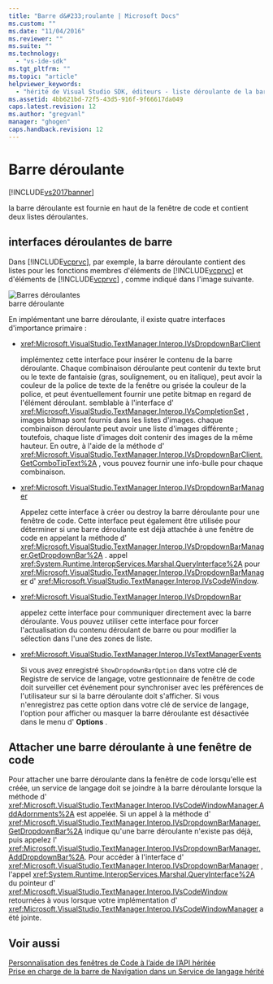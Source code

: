 ```yaml
---
title: "Barre d&#233;roulante | Microsoft Docs"
ms.custom: ""
ms.date: "11/04/2016"
ms.reviewer: ""
ms.suite: ""
ms.technology: 
  - "vs-ide-sdk"
ms.tgt_pltfrm: ""
ms.topic: "article"
helpviewer_keywords: 
  - "hérité de Visual Studio SDK, éditeurs - liste déroulante de la barre"
ms.assetid: 4bb621bd-72f5-43d5-916f-9f66617da049
caps.latest.revision: 12
ms.author: "gregvanl"
manager: "ghogen"
caps.handback.revision: 12
---
```

# Barre d&#233;roulante
[!INCLUDE[vs2017banner](../code-quality/includes/vs2017banner.md)]

la barre déroulante est fournie en haut de la fenêtre de code et contient deux listes déroulantes.  
  
## interfaces déroulantes de barre  
 Dans [!INCLUDE[vcprvc](../debugger/includes/vcprvc_md.md)], par exemple, la barre déroulante contient des listes pour les fonctions membres d'éléments de [!INCLUDE[vcprvc](../debugger/includes/vcprvc_md.md)] et d'éléments de [!INCLUDE[vcprvc](../debugger/includes/vcprvc_md.md)] , comme indiqué dans l'image suivante.  
  
 ![Barres déroulantes](~/docs/extensibility/media/vsdropdown_bar.gif "vsDropdown\_bar")  
barre déroulante  
  
 En implémentant une barre déroulante, il existe quatre interfaces d'importance primaire :  
  
-   <xref:Microsoft.VisualStudio.TextManager.Interop.IVsDropdownBarClient>  
  
     implémentez cette interface pour insérer le contenu de la barre déroulante.  Chaque combinaison déroulante peut contenir du texte brut ou le texte de fantaisie \(gras, soulignement, ou en italique\), peut avoir la couleur de la police de texte de la fenêtre ou grisée la couleur de la police, et peut éventuellement fournir une petite bitmap en regard de l'élément déroulant.  semblable à l'interface d' <xref:Microsoft.VisualStudio.TextManager.Interop.IVsCompletionSet> , images bitmap sont fournis dans les listes d'images.  chaque combinaison déroulante peut avoir une liste d'images différente ; toutefois, chaque liste d'images doit contenir des images de la même hauteur.  En outre, à l'aide de la méthode d' <xref:Microsoft.VisualStudio.TextManager.Interop.IVsDropdownBarClient.GetComboTipText%2A> , vous pouvez fournir une info\-bulle pour chaque combinaison.  
  
-   <xref:Microsoft.VisualStudio.TextManager.Interop.IVsDropdownBarManager>  
  
     Appelez cette interface à créer ou destroy la barre déroulante pour une fenêtre de code.  Cette interface peut également être utilisée pour déterminer si une barre déroulante est déjà attachée à une fenêtre de code en appelant la méthode d' <xref:Microsoft.VisualStudio.TextManager.Interop.IVsDropdownBarManager.GetDropdownBar%2A> .  appel <xref:System.Runtime.InteropServices.Marshal.QueryInterface%2A> pour <xref:Microsoft.VisualStudio.TextManager.Interop.IVsDropdownBarManager> d' <xref:Microsoft.VisualStudio.TextManager.Interop.IVsCodeWindow>.  
  
-   <xref:Microsoft.VisualStudio.TextManager.Interop.IVsDropdownBar>  
  
     appelez cette interface pour communiquer directement avec la barre déroulante.  Vous pouvez utiliser cette interface pour forcer l'actualisation du contenu déroulant de barre ou pour modifier la sélection dans l'une des zones de liste.  
  
-   <xref:Microsoft.VisualStudio.TextManager.Interop.IVsTextManagerEvents>  
  
     Si vous avez enregistré `ShowDropdownBarOption` dans votre clé de Registre de service de langage, votre gestionnaire de fenêtre de code doit surveiller cet événement pour synchroniser avec les préférences de l'utilisateur sur si la barre déroulante doit s'afficher.  Si vous n'enregistrez pas cette option dans votre clé de service de langage, l'option pour afficher ou masquer la barre déroulante est désactivée dans le menu d' **Options** .  
  
## Attacher une barre déroulante à une fenêtre de code  
 Pour attacher une barre déroulante dans la fenêtre de code lorsqu'elle est créée, un service de langage doit se joindre à la barre déroulante lorsque la méthode d' <xref:Microsoft.VisualStudio.TextManager.Interop.IVsCodeWindowManager.AddAdornments%2A> est appelée.  Si un appel à la méthode d' <xref:Microsoft.VisualStudio.TextManager.Interop.IVsDropdownBarManager.GetDropdownBar%2A> indique qu'une barre déroulante n'existe pas déjà, puis appelez l' <xref:Microsoft.VisualStudio.TextManager.Interop.IVsDropdownBarManager.AddDropdownBar%2A>.  Pour accéder à l'interface d' <xref:Microsoft.VisualStudio.TextManager.Interop.IVsDropdownBarManager> , l'appel <xref:System.Runtime.InteropServices.Marshal.QueryInterface%2A> du pointeur d' <xref:Microsoft.VisualStudio.TextManager.Interop.IVsCodeWindow> retournées à vous lorsque votre implémentation d' <xref:Microsoft.VisualStudio.TextManager.Interop.IVsCodeWindowManager> a été jointe.  
  
## Voir aussi  
 [Personnalisation des fenêtres de Code à l’aide de l’API héritée](../extensibility/customizing-code-windows-by-using-the-legacy-api.md)   
 [Prise en charge de la barre de Navigation dans un Service de langage hérité](../extensibility/internals/support-for-the-navigation-bar-in-a-legacy-language-service.md)